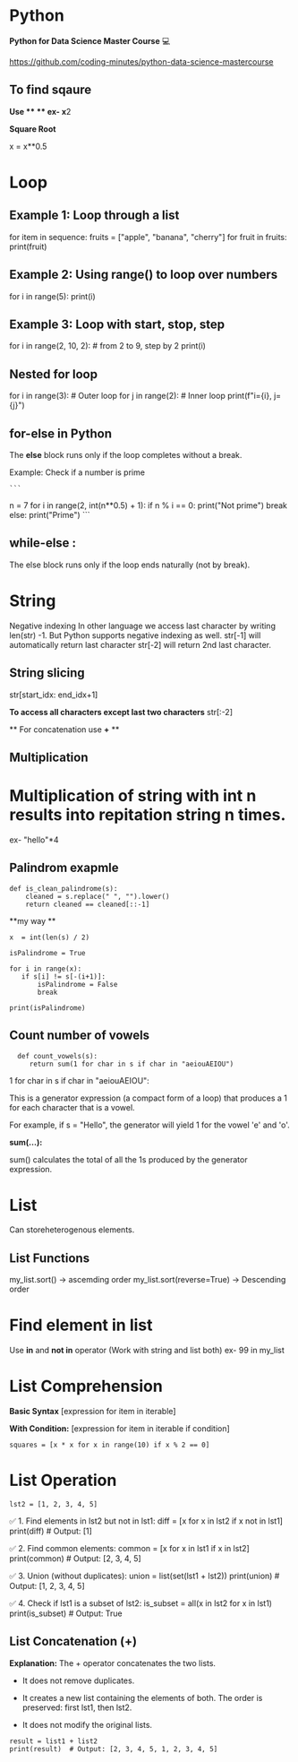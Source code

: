 # Python

**Python for Data Science Master Course** 💻

https://github.com/coding-minutes/python-data-science-mastercourse

## To find sqaure
**Use ** **
 ex- x**2

**Square Root**

 x = x**0.5


 # Loop

 ## Example 1: Loop through a list
 for item in sequence:
  fruits = ["apple", "banana", "cherry"]
for fruit in fruits:
    print(fruit)

 ## Example 2: Using range() to loop over numbers
 for i in range(5):
    print(i)
## Example 3: Loop with start, stop, step
for i in range(2, 10, 2):  # from 2 to 9, step by 2
    print(i)
## Nested for loop
for i in range(3):         # Outer loop
    for j in range(2):     # Inner loop
        print(f"i={i}, j={j}")

## for-else in Python
The **else** block runs only if the loop completes without a break.

Example: Check if a number is prime

    ```
n = 7
for i in range(2, int(n**0.5) + 1):
    if n % i == 0:
        print("Not prime")
        break
else:
    print("Prime")
    ```

## while-else :
The else block runs only if the loop ends naturally (not by break).

# String

Negative indexing
In other language we access last character by writing len(str) -1. But Python supports negative indexing as well.
str[-1] will automatically return last character
str[-2] will return 2nd last character.

## String slicing
str[start_idx: end_idx+1]

**To access all characters except last two characters**
str[:-2]

** For concatenation use **+** **

## Multiplication

# Multiplication of string with int n results into repitation string n times.
ex- "hello"*4

## Palindrom exapmle
```
def is_clean_palindrome(s):
    cleaned = s.replace(" ", "").lower()
    return cleaned == cleaned[::-1]
```

**my way **
```
x  = int(len(s) / 2)

isPalindrome = True

for i in range(x):
   if s[i] != s[-(i+1)]:
       isPalindrome = False
       break
   
print(isPalindrome)
```
## Count number of vowels
  
  ```
    def count_vowels(s):
       return sum(1 for char in s if char in "aeiouAEIOU")
  ```
1 for char in s if char in "aeiouAEIOU":

This is a generator expression (a compact form of a loop) that produces a 1 for each character that is a vowel.

For example, if s = "Hello", the generator will yield 1 for the vowel 'e' and 'o'.

**sum(...):**

sum() calculates the total of all the 1s produced by the generator expression.

# List
Can storeheterogenous elements.
## List Functions
my_list.sort() -> ascemding order
my_list.sort(reverse=True) -> Descending order

# Find element in list
Use **in** and **not in** operator (Work with string and list both)
ex- 99 in my_list

# List Comprehension

**Basic Syntax**
[expression for item in iterable]

**With Condition:**
[expression for item in iterable if condition]

```
squares = [x * x for x in range(10) if x % 2 == 0]
```

# List Operation

```lst1 = [2, 3, 4, 5]
lst2 = [1, 2, 3, 4, 5]
```

✅ 1. Find elements in lst2 but not in lst1:
diff = [x for x in lst2 if x not in lst1]
print(diff)  # Output: [1]

✅ 2. Find common elements:
common = [x for x in lst1 if x in lst2]
print(common)  # Output: [2, 3, 4, 5]

 ✅ 3. Union (without duplicates):
 union = list(set(lst1 + lst2))
print(union)  # Output: [1, 2, 3, 4, 5]

✅ 4. Check if lst1 is a subset of lst2:
is_subset = all(x in lst2 for x in lst1)
print(is_subset)  # Output: True

## List Concatenation (+)

 **Explanation:**
The + operator concatenates the two lists.

- It does not remove duplicates.

- It creates a new list containing the elements of both. The order is preserved: first lst1, then lst2.
- It does not modify the original lists.


```
result = list1 + list2
print(result)  # Output: [2, 3, 4, 5, 1, 2, 3, 4, 5]
```



 




